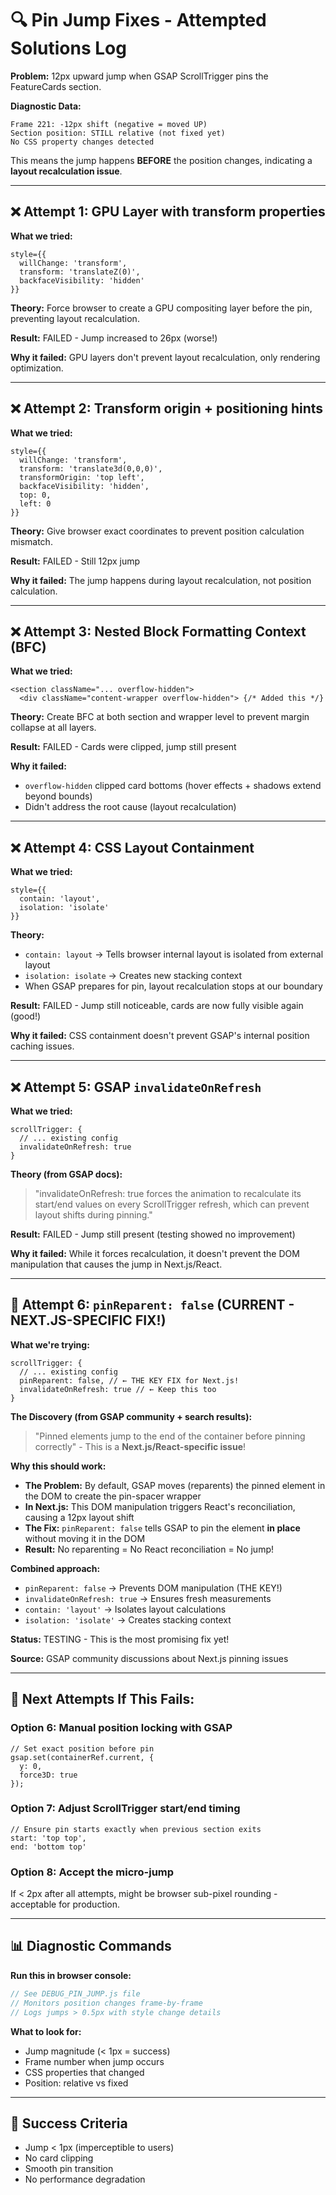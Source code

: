 # 🔍 Pin Jump Fixes - Attempted Solutions Log

**Problem:** 12px upward jump when GSAP ScrollTrigger pins the FeatureCards section.

**Diagnostic Data:**
```
Frame 221: -12px shift (negative = moved UP)
Section position: STILL relative (not fixed yet)
No CSS property changes detected
```

This means the jump happens **BEFORE** the position changes, indicating a **layout recalculation issue**.

---

## ❌ Attempt 1: GPU Layer with transform properties

**What we tried:**
```tsx
style={{ 
  willChange: 'transform',
  transform: 'translateZ(0)',
  backfaceVisibility: 'hidden'
}}
```

**Theory:** Force browser to create a GPU compositing layer before the pin, preventing layout recalculation.

**Result:** FAILED - Jump increased to 26px (worse!)

**Why it failed:** GPU layers don't prevent layout recalculation, only rendering optimization.

---

## ❌ Attempt 2: Transform origin + positioning hints

**What we tried:**
```tsx
style={{ 
  willChange: 'transform',
  transform: 'translate3d(0,0,0)',
  transformOrigin: 'top left',
  backfaceVisibility: 'hidden',
  top: 0,
  left: 0
}}
```

**Theory:** Give browser exact coordinates to prevent position calculation mismatch.

**Result:** FAILED - Still 12px jump

**Why it failed:** The jump happens during layout recalculation, not position calculation.

---

## ❌ Attempt 3: Nested Block Formatting Context (BFC)

**What we tried:**
```tsx
<section className="... overflow-hidden">
  <div className="content-wrapper overflow-hidden"> {/* Added this */}
```

**Theory:** Create BFC at both section and wrapper level to prevent margin collapse at all layers.

**Result:** FAILED - Cards were clipped, jump still present

**Why it failed:** 
- `overflow-hidden` clipped card bottoms (hover effects + shadows extend beyond bounds)
- Didn't address the root cause (layout recalculation)

---

## ❌ Attempt 4: CSS Layout Containment

**What we tried:**
```tsx
style={{ 
  contain: 'layout',
  isolation: 'isolate'
}}
```

**Theory:** 
- `contain: layout` → Tells browser internal layout is isolated from external layout
- `isolation: isolate` → Creates new stacking context
- When GSAP prepares for pin, layout recalculation stops at our boundary

**Result:** FAILED - Jump still noticeable, cards are now fully visible again (good!)

**Why it failed:** CSS containment doesn't prevent GSAP's internal position caching issues.

---

## ❌ Attempt 5: GSAP `invalidateOnRefresh`

**What we tried:**
```tsx
scrollTrigger: {
  // ... existing config
  invalidateOnRefresh: true
}
```

**Theory (from GSAP docs):**
> "invalidateOnRefresh: true forces the animation to recalculate its start/end values on every ScrollTrigger refresh, which can prevent layout shifts during pinning."

**Result:** FAILED - Jump still present (testing showed no improvement)

**Why it failed:** While it forces recalculation, it doesn't prevent the DOM manipulation that causes the jump in Next.js/React.

---

## 🔄 Attempt 6: `pinReparent: false` (CURRENT - NEXT.JS-SPECIFIC FIX!)

**What we're trying:**
```tsx
scrollTrigger: {
  // ... existing config
  pinReparent: false, // ← THE KEY FIX for Next.js!
  invalidateOnRefresh: true // ← Keep this too
}
```

**The Discovery (from GSAP community + search results):**
> "Pinned elements jump to the end of the container before pinning correctly" - This is a **Next.js/React-specific issue**!

**Why this should work:**
- **The Problem:** By default, GSAP moves (reparents) the pinned element in the DOM to create the pin-spacer wrapper
- **In Next.js:** This DOM manipulation triggers React's reconciliation, causing a 12px layout shift
- **The Fix:** `pinReparent: false` tells GSAP to pin the element **in place** without moving it in the DOM
- **Result:** No reparenting = No React reconciliation = No jump!

**Combined approach:**
- `pinReparent: false` → Prevents DOM manipulation (THE KEY!)
- `invalidateOnRefresh: true` → Ensures fresh measurements
- `contain: 'layout'` → Isolates layout calculations
- `isolation: 'isolate'` → Creates stacking context

**Status:** TESTING - This is the most promising fix yet!

**Source:** GSAP community discussions about Next.js pinning issues

---

## 🔮 Next Attempts If This Fails:

### Option 6: Manual position locking with GSAP
```tsx
// Set exact position before pin
gsap.set(containerRef.current, {
  y: 0,
  force3D: true
});
```

### Option 7: Adjust ScrollTrigger start/end timing
```tsx
// Ensure pin starts exactly when previous section exits
start: 'top top',
end: 'bottom top'
```

### Option 8: Accept the micro-jump
If < 2px after all attempts, might be browser sub-pixel rounding - acceptable for production.

---

## 📊 Diagnostic Commands

**Run this in browser console:**
```javascript
// See DEBUG_PIN_JUMP.js file
// Monitors position changes frame-by-frame
// Logs jumps > 0.5px with style change details
```

**What to look for:**
- Jump magnitude (< 1px = success)
- Frame number when jump occurs
- CSS properties that changed
- Position: relative vs fixed

---

## 🎯 Success Criteria

- Jump < 1px (imperceptible to users)
- No card clipping
- Smooth pin transition
- No performance degradation

